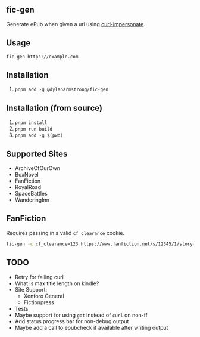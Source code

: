 ## fic-gen

Generate ePub when given a url using [curl-impersonate](https://github.com/lwthiker/curl-impersonate).

## Usage

`fic-gen https://example.com`

## Installation

1. `pnpm add -g @dylanarmstrong/fic-gen`

## Installation (from source)

1. `pnpm install`
2. `pnpm run build`
3. `pnpm add -g $(pwd)`

## Supported Sites

* ArchiveOfOurOwn
* BoxNovel
* FanFiction
* RoyalRoad
* SpaceBattles
* WanderingInn

## FanFiction

Requires passing in a valid `cf_clearance` cookie.

```bash
fic-gen -c cf_clearance=123 https://www.fanfiction.net/s/12345/1/story-title
```

## TODO

* Retry for failing curl
* What is max title length on kindle?
* Site Support:
    * Xenforo General
    * Fictionpress
* Tests
* Maybe support for using `got` instead of `curl` on non-ff
* Add status progress bar for non-debug output
* Maybe add a call to epubcheck if available after writing output
